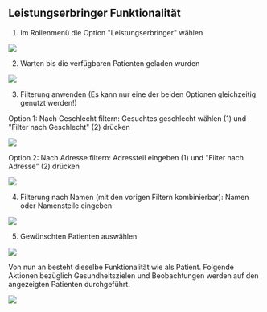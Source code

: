 ## Leistungserbringer Funktionalität

1. Im Rollenmenü die Option "Leistungserbringer" wählen

![](LE_1.png)

2. Warten bis die verfügbaren Patienten geladen wurden

![](LE_2.png)

3. Filterung anwenden (Es kann nur eine der beiden Optionen gleichzeitig genutzt werden!)

Option 1: Nach Geschlecht filtern: Gesuchtes geschlecht wählen (1) und "Filter nach Geschlecht" (2) drücken

![](LE_3.png)

Option 2: Nach Adresse filtern: Adressteil eingeben (1) und "Filter nach Adresse" (2) drücken

![](LE_4.png)

4. Filterung nach Namen (mit den vorigen Filtern kombinierbar): Namen oder Namensteile eingeben

![](LE_5.png)

5. Gewünschten Patienten auswählen

![](LE_6.png)

Von nun an besteht dieselbe Funktionalität wie als Patient. Folgende Aktionen bezüglich Gesundheitszielen und Beobachtungen werden auf den angezeigten Patienten durchgeführt.

![](LE_7.png)

